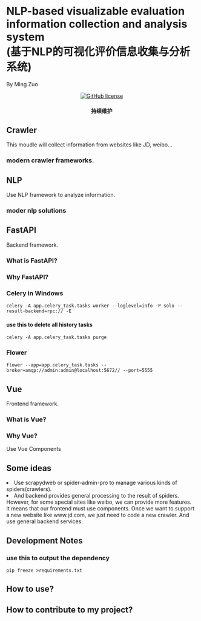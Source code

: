 
<h1>NLP-based visualizable evaluation information collection and analysis system<br>(基于NLP的可视化评价信息收集与分析系统)
</h1>
<p>By Ming Zuo</p>
<p align="center">

  <a href="https://github.com/zm1060/FinalProject/blob/master/LICENSE">
        <img src="https://img.shields.io/bower/l/bootstrap?style=for-the-badge"
             alt="GitHub license">
  </a>
</p>

<h4 align="center">
    <p>持续维护</p>
</h4>


## Crawler
This moudle will collect information from websites like JD, weibo...
### modern crawler frameworks.


## NLP
Use NLP framework to analyze information.
### moder nlp solutions


## FastAPI
Backend framework.

### What is FastAPI?
### Why FastAPI?

### Celery in Windows
``
 celery -A app.celery_task.tasks worker --loglevel=info -P solo --result-backend=rpc:// -E
``
#### use this to delete all history tasks
``
celery -A app.celery_task.tasks purge 
``
### Flower
``
flower --app=app.celery_task.tasks --broker=amqp://admin:admin@localhost:5672// --port=5555
``

## Vue
Frontend framework.

### What is Vue?
### Why Vue?
Use Vue Components

## Some ideas
<li>Use scrapydweb or spider-admin-pro to manage various kinds of spiders(crawlers).
<li>And backend provides general processing to the result of spiders. However, for some special sites like weibo, we can provide more features.<br>It means that our frontend must use components. Once we want to support a new website like www.jd.com, we just need to code a new crawler. And use general backend services.




## Development Notes
### use this to output the dependency
```
pip freeze >requirements.txt
```
## How to use?

## How to contribute to my project?